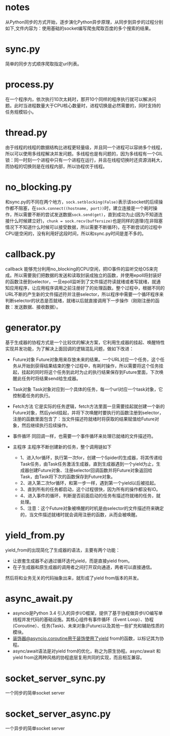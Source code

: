 # notes
从Python同步的方式开始，逐步演化Python异步原理，从同步到异步的过程分别如下,文件内容为：使用基础的socket编写爬虫爬取百度的多个搜索的结果。

# sync.py
简单的同步方式顺序爬取指定url列表。


# process.py
在一个程序内，依次执行10次太耗时，那开10个同样的程序执行就可以解决问题。此时当进程数量大于CPU核心数量时，进程切换是必然需要的，同时支持的任务规模较小。


# thread.py
由于线程的线程的数据结构比进程更轻量级，并且同一个进程可以容纳多个线程，所以可以使用多线程解决并发问题。多线程也是有问题的，因为多线程有一个GIL锁：同一时刻一个进程中只有一个进程在运行，并且在线程切换时还资源消耗大，而协程的切换则是在线程内部，所以协程优于线程。


# no_blocking.py
和sync.py的不同在两个地方，`sock.setblocking(False)`表示该socket的后续操作都不阻塞，在`sock.connect((hostname, port))`时，建立连接是一个耗时操作，所以需要不断的尝试发送数据`sock.send(get)`，直到成功为止(因为不知道连接什么时候建立好)，`chunk = sock.recv(buffersize)`也是同样的道理(在非阻塞情况下不知道什么时候可以接受数据，所以需要不断循环)，在不断尝试的过程中CPU是空闲的，没有利用好这段时间，所以和sync.py时间是差不多的。


# callback.py
callback 能够充分利用no_blocking的CPU空闲，把IO事件的监听交给OS来完成。所以需要我们把数据的发送和读取封装成独立的函数，并使用epoll将封装好的函数注册到selector，一旦epoll监听到了文件描述符读就绪或者写就绪，就通知应用程序，让应用程序调用之前注册好了的处理函数。整个过程中，根据不同的URL不断的产生新的文件描述符并注册selector，所以程序中需要一个循环程序来判断selector的状态是否就绪，就绪以后就直接调用下一步操作（刚刚注册的函数：发送数据、接收数据）。


# generator.py
基于生成器的协程方式是一个比较优的解决方案，它利用生成器的挂起、唤醒特性实现并发功能，为了解决上面回调的逻辑混乱问题，做如下改进：

- Future对象
Future对象用来存放未来的结果。一个URL对应一个任务，这个任务从开始到获得结果结束的整个过程中，有耗时操作，所以需要将这个任务挂起，挂起的同时将这个任务到此时为止的执行结果保存到Future里面，下次唤醒此任务时将结果send给生成器。

- Task对象
Task对象对应到一个具体的任务，每一个url对应一个task对象，它控制着任务的执行。

- Fetch方法
它是实际的任务逻辑，fetch方法里面一旦需要挂起就创建一个新的Future对象，然后yield挂起，并将下次唤醒时要执行的函数注册到selector，注册的函数里面包含了：当文件描述符就绪时将获取的结果赋值给Future对象，然后继续执行后续操作。

- 事件循环
同回调一样，也需要一个事件循环来处理已就绪的文件描述符。

- 主程序
主程序不断创建新的任务，整个调用链如下
    - 1、进入for循环，执行第一次for，创建一个Spider的生成器，将其传递给Task任务，由Task任务激活生成器，直到生成器遇到一个yield为止，生成器创建Future对象、注册selector回调函数并将Future对象返回给Task，由Task将下次的函数保存到Future对象。
    - 2、进入第二次for循环，和第一步一样，遇到第一个yield以后被挂起。
    - 3、直到所有的任务都启动，这个过程很快，因为所有的操作都没有IO。
    - 4、进入事件的循环，判断是否前面启动的任务有描述符就绪的任务，就处理。
    - 5、注意：这个Future对象被唤醒的时机是由selector的文件描述符来确定的，当文件描述就绪时就会调用注册的函数，从而会被唤醒。

# yield_from.py
yield_from的出现简化了生成器的语法，主要有两个功能：
- 让嵌套生成器不必通过循环迭代yield，而是直接yield from。
- 在子生成器和原生成器的调用者之间打开双向通道，两者可以直接通信。

然后将和业务无关的代码抽象出来，就形成了yield from版本的并发。

# async_await.py
- asyncio是Python 3.4 引入的异步I/O框架，提供了基于协程做异步I/O编写单线程并发代码的基础设施。其核心组件有事件循环（Event Loop）、协程(Coroutine）、任务(Task)、未来对象(Future)以及其他一些扩充和辅助性质的模块。
- 装饰器@asyncio.coroutine用于装饰使用了yield from的函数，以标记其为协程。
- async/await语法是对yield from的优化，称之为原生协程。async/await 和 yield from这两种风格的协程底层复用共同的实现，而且相互兼容。

# socket_server_sync.py
一个同步的简单socket server

# socket_server_async.py
一个异步的简单socket server



